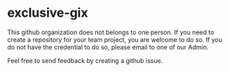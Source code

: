 # exclusive-gix

This github organization does not belongs to one person.
If you need to create a repository for your team project, you are welcome to do so.
If you do not have the credential to do so, please email to one of our Admin.


Feel free to send feedback by creating a github issue.
